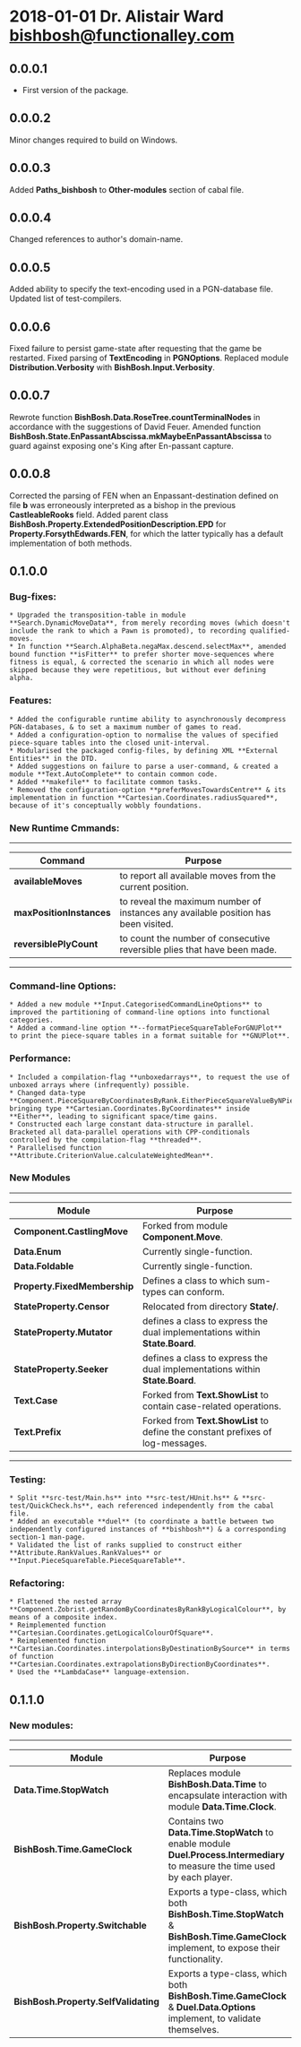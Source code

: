 # 2018-01-01 Dr. Alistair Ward <bishbosh@functionalley.com>

## 0.0.0.1
* First version of the package.

## 0.0.0.2
Minor changes required to build on Windows.

## 0.0.0.3
Added **Paths_bishbosh** to **Other-modules** section of cabal file.

## 0.0.0.4
Changed references to author's domain-name.

## 0.0.0.5
Added ability to specify the text-encoding used in a PGN-database file.
Updated list of test-compilers.

## 0.0.0.6
Fixed failure to persist game-state after requesting that the game be restarted.
Fixed parsing of **TextEncoding** in **PGNOptions**.
Replaced module **Distribution.Verbosity** with **BishBosh.Input.Verbosity**.

## 0.0.0.7
Rewrote function **BishBosh.Data.RoseTree.countTerminalNodes** in accordance with the suggestions of David Feuer.
Amended function **BishBosh.State.EnPassantAbscissa.mkMaybeEnPassantAbscissa** to guard against exposing one's King after En-passant capture.

## 0.0.0.8
Corrected the parsing of FEN when an Enpassant-destination defined on file **b** was erroneously interpreted as a bishop in the previous **CastleableRooks** field.
Added parent class **BishBosh.Property.ExtendedPositionDescription.EPD** for **Property.ForsythEdwards.FEN**, for which the latter typically has a default implementation of both methods.

## 0.1.0.0
### Bug-fixes:
	* Upgraded the transposition-table in module **Search.DynamicMoveData**, from merely recording moves (which doesn't include the rank to which a Pawn is promoted), to recording qualified-moves.
	* In function **Search.AlphaBeta.negaMax.descend.selectMax**, amended bound function **isFitter** to prefer shorter move-sequences where fitness is equal, & corrected the scenario in which all nodes were skipped because they were repetitious, but without ever defining alpha.

### Features:
	* Added the configurable runtime ability to asynchronously decompress PGN-databases, & to set a maximum number of games to read.
	* Added a configuration-option to normalise the values of specified piece-square tables into the closed unit-interval.
	* Modularised the packaged config-files, by defining XML **External Entities** in the DTD.
	* Added suggestions on failure to parse a user-command, & created a module **Text.AutoComplete** to contain common code.
	* Added **makefile** to facilitate common tasks.
	* Removed the configuration-option **preferMovesTowardsCentre** & its implementation in function **Cartesian.Coordinates.radiusSquared**, because of it's conceptually wobbly foundations.

### New Runtime Cmmands:
-----------------------------------------
Command				| Purpose
--------------------------------| -------
**availableMoves**		| to report all available moves from the current position.
**maxPositionInstances**	| to reveal the maximum number of instances any available position has been visited.
**reversiblePlyCount**		| to count the number of consecutive reversible plies that have been made.
-----------------------------------------

### Command-line Options:
	* Added a new module **Input.CategorisedCommandLineOptions** to improved the partitioning of command-line options into functional categories.
	* Added a command-line option **--formatPieceSquareTableForGNUPlot** to print the piece-square tables in a format suitable for **GNUPlot**.

### Performance:
	* Included a compilation-flag **unboxedarrays**, to request the use of unboxed arrays where (infrequently) possible.
	* Changed data-type **Component.PieceSquareByCoordinatesByRank.EitherPieceSquareValueByNPiecesByCoordinates**, bringing type **Cartesian.Coordinates.ByCoordinates** inside **Either**, leading to significant space/time gains.
	* Constructed each large constant data-structure in parallel. Bracketed all data-parallel operations with CPP-conditionals controlled by the compilation-flag **threaded**.
	* Parallelised function **Attribute.CriterionValue.calculateWeightedMean**.

### New Modules
-----------------------------------------
Module				| Purpose
--------------------------------| -------
**Component.CastlingMove**	| Forked from module **Component.Move**.
**Data.Enum**			| Currently single-function.
**Data.Foldable**		| Currently single-function.
**Property.FixedMembership**	| Defines a class to which sum-types can conform.
**StateProperty.Censor**	| Relocated from directory **State/**.
**StateProperty.Mutator**	| defines a class to express the dual implementations within **State.Board**.
**StateProperty.Seeker**	| defines a class to express the dual implementations within **State.Board**.
**Text.Case**			| Forked from **Text.ShowList** to contain case-related operations.
**Text.Prefix**			| Forked from **Text.ShowList** to define the constant prefixes of log-messages.
-----------------------------------------

### Testing:
	* Split **src-test/Main.hs** into **src-test/HUnit.hs** & **src-test/QuickCheck.hs**, each referenced independently from the cabal file.
	* Added an executable **duel** (to coordinate a battle between two independently configured instances of **bishbosh**) & a corresponding section-1 man-page.
	* Validated the list of ranks supplied to construct either **Attribute.RankValues.RankValues** or **Input.PieceSquareTable.PieceSquareTable**.

### Refactoring:
	* Flattened the nested array **Component.Zobrist.getRandomByCoordinatesByRankByLogicalColour**, by means of a composite index.
	* Reimplemented function **Cartesian.Coordinates.getLogicalColourOfSquare**.
	* Reimplemented function **Cartesian.Coordinates.interpolationsByDestinationBySource** in terms of function **Cartesian.Coordinates.extrapolationsByDirectionByCoordinates**.
	* Used the **LambdaCase** language-extension.

## 0.1.1.0
### New modules:
-------------------------------------------------
Module					| Purpose
----------------------------------------| -------
**Data.Time.StopWatch**			| Replaces module **BishBosh.Data.Time** to encapsulate interaction with module **Data.Time.Clock**.
**BishBosh.Time.GameClock**		| Contains two **Data.Time.StopWatch** to enable module **Duel.Process.Intermediary** to measure the time used by each player.
**BishBosh.Property.Switchable**	| Exports a type-class, which both **BishBosh.Time.StopWatch** & **BishBosh.Time.GameClock** implement, to expose their functionality.
**BishBosh.Property.SelfValidating**	| Exports a type-class, which both **BishBosh.Time.GameClock** & **Duel.Data.Options** implement, to validate themselves.

